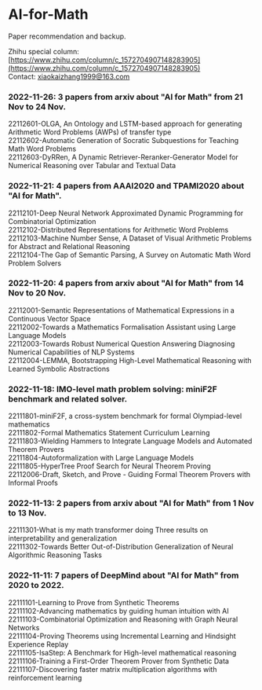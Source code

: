 # AI-for-Math
Paper recommendation and backup.

Zhihu special column: [https://www.zhihu.com/column/c_1572704907148283905](https://www.zhihu.com/column/c_1572704907148283905)  
Contact: xiaokaizhang1999@163.com

### 2022-11-26: 3 papers from arxiv about "AI for Math" from 21 Nov to 24 Nov.
22112601-OLGA, An Ontology and LSTM-based approach for generating Arithmetic Word Problems (AWPs) of transfer type  
22112602-Automatic Generation of Socratic Subquestions for Teaching Math Word Problems  
22112603-DyRRen, A Dynamic Retriever-Reranker-Generator Model for Numerical Reasoning over Tabular and Textual Data  

### 2022-11-21: 4 papers from AAAI2020 and TPAMI2020 about "AI for Math".
22112101-Deep Neural Network Approximated Dynamic Programming for Combinatorial Optimization  
22112102-Distributed Representations for Arithmetic Word Problems  
22112103-Machine Number Sense, A Dataset of Visual Arithmetic Problems for Abstract and Relational Reasoning  
22112104-The Gap of Semantic Parsing, A Survey on Automatic Math Word Problem Solvers

### 2022-11-20: 4 papers from arxiv about "AI for Math" from 14 Nov to 20 Nov.
22112001-Semantic Representations of Mathematical Expressions in a Continuous Vector Space  
22112002-Towards a Mathematics Formalisation Assistant using Large Language Models  
22112003-Towards Robust Numerical Question Answering Diagnosing Numerical Capabilities of NLP Systems  
22112004-LEMMA, Bootstrapping High-Level Mathematical Reasoning with Learned Symbolic Abstractions

### 2022-11-18: IMO-level math problem solving: miniF2F benchmark and related solver.
22111801-miniF2F, a cross-system benchmark for formal Olympiad-level mathematics  
22111802-Formal Mathematics Statement Curriculum Learning  
22111803-Wielding Hammers to Integrate Language Models and Automated Theorem Provers  
22111804-Autoformalization with Large Language Models  
22111805-HyperTree Proof Search for Neural Theorem Proving  
22112006-Draft, Sketch, and Prove - Guiding Formal Theorem Provers with Informal Proofs

### 2022-11-13: 2 papers from arxiv about "AI for Math" from 1 Nov to 13 Nov.
22111301-What is my math transformer doing Three results on interpretability and generalization  
22111302-Towards Better Out-of-Distribution Generalization of Neural Algorithmic Reasoning Tasks

### 2022-11-11: 7 papers of DeepMind about "AI for Math" from 2020 to 2022.
22111101-Learning to Prove from Synthetic Theorems  
22111102-Advancing mathematics by guiding human intuition with AI  
22111103-Combinatorial Optimization and Reasoning with Graph Neural Networks  
22111104-Proving Theorems using Incremental Learning and Hindsight Experience Replay  
22111105-IsaStep: A Benchmark for High-level mathematical reasoning  
22111106-Training a First-Order Theorem Prover from Synthetic Data  
22111107-Discovering faster matrix multiplication algorithms with reinforcement learning  
